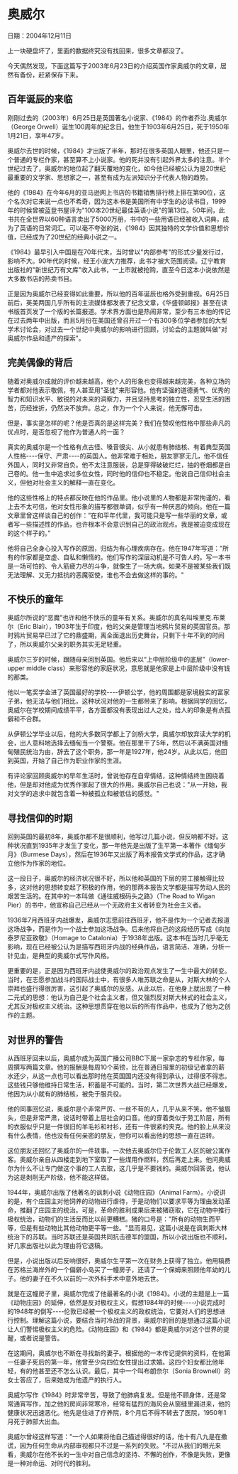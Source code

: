 # 奥威尔

日期：2004年12月11日

上一块硬盘坏了，里面的数据终究没有找回来，很多文章都没了。

今天偶然发现，下面这篇写于2003年6月23日的介绍英国作家奥威尔的文章，居然有备份，赶紧保存下来。

## 百年诞辰的来临

刚刚过去的（2003年）6月25日是英国著名小说家、《1984》的作者乔治.奥威尔（George Orwell）诞生100周年的纪念日。他生于1903年6月25日，死于1950年1月21日，享年47岁。

奥威尔去世的时候，《1984》才出版了半年，那时在很多英国人眼里，他还只是一个普通的专栏作家，甚至算不上小说家。他的死并没有引起外界太多的注意。半个世纪过去了，奥威尔的地位起了翻天覆地的变化，如今他已经被公认为是20世纪最重要的文学家、思想家之一，甚至有成为左派知识分子代表人物的趋势。

他的《1984》在今年6月的亚马逊网上书店的书籍销售排行榜上排在第90位，这个名次对它来说一点也不希奇，因为这本书是美国所有中学生的必读书目，1999年的时候曾被蓝登书屋评为"100本20世纪最佳英语小说"的第13位。50年间，此书共在全世界以60种语言卖出了5000万册，书中的一些用语已经被收入词典，成为了英语的日常词汇。可以毫不夸张的说，《1984》因其独特的文学价值和思想价值，已经成为了20世纪的经典小说之一。

《1984》最早引入中国是在70年代末，当时曾以"内部参考"的形式少量发行过，影响不大。90年代的时候，经王小波大力推荐，此书才被大范围阅读。辽宁教育出版社的"新世纪万有文库"收入此书，一上市就被抢购，直至今日这本小说依然是大多数书店的热卖书目。

正是因为奥威尔已经变得如此重要，所以他的百年诞辰也格外受到重视。6月25日前后，英美两国几乎所有的主流媒体都发表了纪念文章，《华盛顿邮报》甚至在读书版首页发了一个版的长篇报道。学术界方面也是热闹非常，至少有三本他的传记在过去两年中出版，而且5月份在美国还曾召开过一个有300多位学者参加的大型学术讨论会，对过去一个世纪中奥威尔的影响进行回顾，讨论会的主题就叫做"对奥威尔作品和遗产的探索"。

## 完美偶像的背后

随着对奥威尔成就的评价越来越高，他个人的形象也变得越来越完美，各种立场的学者都对他表示敬佩，有人甚至用"圣徒"来形容他。他有坚强的道德勇气、优秀的智力和知识水平、敏锐的对未来的洞察力，并且坚持思考的独立性，忍受生活的困苦，历经挫折，仍然决不放弃。总之，作为一个个人来说，他无懈可击。

但是，事实是怎样的呢？他是否真的是这样完美？我们在赞叹他性格中那些非凡的优点时，是否忽视了他作为普通人的一面？

真实的奥威尔是一个性格有点古怪、嗓音很尖、从小就患有肺结核、有着典型英国人性格----保守、严肃----的英国人。他非常难于相处，朋友寥寥无几，他不信任外国人，同时又非常自负。他不太注意服装，总是穿得破破烂烂，抽的卷烟都是自己卷的。他一生中追求过多位女性，同时他的信仰也不稳定。他说自己信仰社会主义，但他对社会主义的解释一直在变化。

他的这些性格上的特点都反映在他的作品里。他小说里的人物都是非常拘谨的，看上去不太可信，他对女性形象的描写都很单调，似乎有一种厌恶的倾向。他在一篇文章里曾这样谈自己的创作：”在和平年代里，我可能只是写一些华丽的文章，或者写一些描述性的作品，也许根本不会意识到自己的政治观点。我是被迫变成现在的这个样子的。”

他将自己全身心投入写作的原因，归结为有心理疾病存在。他在1947年写道："所有的作家都是空虚、自私和懒惰的。他们写作的深层动机是不可告人的。写一本书是一场可怕的、令人筋疲力尽的斗争，就像生了一场大病。如果不是被某些我们既无法理解、又无力抵抗的恶魔驱使，谁也不会去做这样的事的。"

## 不快乐的童年

奥威尔所说的“恶魔”也许和他不快乐的童年有关系。奥威尔的真名叫埃里克.布莱尔（Eric Blair），1903年生于印度，他的父亲是管理当地鸦片贸易的英国官员。那时鸦片贸易早已过了它的鼎盛期，离全面退出历史舞台，只剩下十年不到的时间了，所以奥威尔父亲的职务其实无足轻重。

奥威尔三岁的时候，跟随母亲回到英国。他后来以“上中层阶级中的底层”（lower-upper middle class）来形容他的家庭状况，意思就是他家是上中层阶级中没有钱的那类。

他以一笔奖学金进了英国最好的学校----伊顿公学，他的周围都是家境殷实的富家子弟，他无法与他们相比，这种状况对他的一生都带来了影响。根据同学的回忆，奥威尔在学校期间成绩平平，各方面都没有表现出过人之处，给人的印象是有点孤僻和不合群。

从伊顿公学毕业以后，他的大多数同学都上了剑桥大学，奥威尔却放弃读大学的机会，出人意料地选择去缅甸当一个警察。他在那里干了5年，然后以不满英国对缅甸殖民统治为由，辞去了这个职务，那一年是1927年，他24岁。从此以后，他回到英国，开始了自己作为职业作家的生涯。

有评论家回顾奥威尔的早年生活时，曾说他存在自卑情结，这种情结终生困绕着他，但是却对他成为优秀作家起了很大的作用。奥威尔自己也说："从一开始，我对文学的追求中就包含着一种被孤立和被低估的感觉。"

## 寻找信仰的时期

回到英国的最初8年，奥威尔都不是很顺利，他写过几篇小说，但反响都不好。这种状况直到1935年才发生了变化，那一年他先是出版了生平第一本著作《缅甸岁月》（Burmese Days），然后在1936年又出版了两本报告文学式的作品，这才确立他作为作家的地位。

这一段日子，奥威尔的经济状况很不好，所以他和英国的下层的劳工接触得比较多，这对他的思想转变起了积极的作用，他的那两本报告文学都是描写劳动人民的艰苦生活的。在其中的一本叫做《通往威根码头之路》（The Road to Wigan Pier）的书中，他宣称自己已经从一个无政府主义者转变为社会主义者。

1936年7月西班牙内战爆发，奥威尔志愿前往西班牙，他不是作为一个记者去报道这场战争，而是作为一个战士参加这场战争。后来他将自己的这段经历写成《向加泰罗尼亚致敬》（Homage to Catalonia）于1938年出版。这本书在当时几乎毫无影响，现在已经被公认为是描写西班牙内战的经典作品，语言简洁、准确，分析一针见血，是典型的奥威尔式写作风格。

更重要的是，正是因为西班牙内战使奥威尔的政治观点发生了一生中最大的转变。当时，在志愿参加战斗的国际战士中，有很多人唯苏联之命是从，对斯大林的个人崇拜也盛行得很厉害，这引起了奥威尔的反感。从此以后，在他身上就出现了一种二元式的思想：他认为自己是个社会主义者，但又强烈反对斯大林式的社会主义，尤其反对极权主义统治。这种思想贯穿在他以后的所有作品中，也成为了他为之创作的主题。

## 对世界的警告

从西班牙回来以后，奥威尔成为英国广播公司BBC下属一家杂志的专栏作家，每周撰写两篇文章。他的报酬是每周10个英镑，比在普通日报里的初级记者拿的薪水还少，从这一点也可以看出那时他在英国国内还没有得到承认，过得很不得志。这些钱只够他维持日常生活，积蓄是不可能的。当时，第二次世界大战已经爆发，他因为从小就有的肺结核，被免于服兵役。

他的同事回忆说，奥威尔是个非常严厉、一丝不苟的人，几乎从来不笑。他不皱眉头，但是非常严肃，说话时带着上层社会的口音。他的穿着类似于劳工阶层，所有的衣服似乎只是一件很旧的羊毛衫和衬衫，还有一件很紧的夹克。他的脸上从来没有什么表情，他也没有任何亲密的朋友，但你可以看出他的思想一直在运转。

这位朋友还回忆了奥威尔的一件轶事。一次他去奥威尔位于伦敦工人区的破公寓作客。奥威尔亲自从四楼走到地下室取了一些煤用作燃料，然后再走上来。他问奥威尔为什么不让专门做这个事的工人去取，这几乎是不要钱的。奥威尔回答说，他认为这是剥削无产阶级，他不能这样做。

1944年，奥威尔出版了他著名的讽刺小说《动物庄园》（Animal Farm）。小说讲的是，有个庄园主对他饲养的动物进行虐待，于是动物们以要求平等为理由发动革命，推翻了庄园主的统治。可是，革命的胜利成果后来被猪窃取，它在动物中推行极权统治，动物们的生活反而比以前更糟糕。猪的口号是："所有的动物生而平等，但是有些动物比其他动物更平等一些。"显而易见，这篇小说是在讽刺斯大林统治下的苏联。当时苏联还是英国共同抗击德军的盟国，所以小说出版也不顺利，好几家出版社以此为理由将它退稿。

但是，小说出版以后反响很好，奥威尔生平第一次在财务上获得了独立。他用稿费在苏格兰海岸外的一个偏僻小岛买了一幢房子，还请了一个保姆来照顾他年幼的儿子。他的妻子在不久以前的一次外科手术中意外地去世。

就是在这幢房子里，奥威尔完成了他最著名的小说《1984》。小说的主题是上一篇《动物庄园》的延伸，依然是反对极权主义，假想1984年的时候----小说完成时的1948年的倒写----伦敦已经被一个极权主义的政权统治，它要对人们的思想进行控制。理解这篇小说，要结合当时冷战的背景，奥威尔的目的是想通过这篇小说让人们警惕极权主义的危险。《动物庄园》和《1984》都是奥威尔对这个世界的提醒，或者说是警告。

在这期间，奥威尔也不断在寻找新的妻子。根据他的一本传记提供的资料，在他第一任妻子死后的第一年，他曾至少向四位女性提出过求婚。这四个妇女都比他年轻，有的他甚至还不怎么认识。最后，其中一个叫布朗奈尔（Sonia Brownell）的女士答应了，后来她成为他遗产的执行人。

奥威尔写作《1984》时非常辛苦，导致了他肺病复发。但是他不顾身体，还是常常通宵写作，加之他的房间非常寒冷，经常有猛烈的海风会从窗缝里漏进来，他的健康状况迅速恶化。他先是住进了疗养院，8个月后不得不转去了医院，1950年1月死于肺部大出血。

奥威尔曾经这样写道："一个人如果将他自己描述得很好的话，他十有八九是在撒谎，因为任何生命从内部审视都只不过是一系列的失败。"不过从我们的眼光来看，奥威尔在他不长的一生中对自己信念的坚持、不懈的创作，不像是失败，更像是一种对命运、对时代的胜利。

